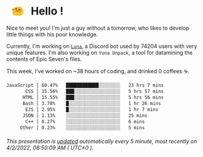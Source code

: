 <h1>   <img src="./spoink.gif" style="vertical-align:middle;" width="30px">   Hello ! </h1>

Nice to meet you! I'm just a guy without a tomorrow, who likes to develop little things with his poor knowledge.

Currently, I'm working on <a href='https://github.com/Asgarrrr/Luna'>`Luna`</a>, a Discord bot used by 74204 users with very unique features. I'm also working on `Yuna Unpack`, a tool for datamining the contents of Epic Seven's files.

This week, I've worked on ~38 hours of coding, and drinked 0 coffees ☕.

```
JavaScript │ 60.47%   ████████████░░░░░░░░   23 hrs 7 mins
       CSS │ 15.56%   ███░░░░░░░░░░░░░░░░░   5 hrs 57 mins
      HTML │ 15.55%   ███░░░░░░░░░░░░░░░░░   5 hrs 56 mins
      Bash │ 3.78%    █░░░░░░░░░░░░░░░░░░░   1 hr 26 mins
       EJS │ 2.95%    █░░░░░░░░░░░░░░░░░░░   1 hr 7 mins
      JSON │ 1.13%    ░░░░░░░░░░░░░░░░░░░░   25 mins
       C++ │ 0.27%    ░░░░░░░░░░░░░░░░░░░░   6 mins
     Other │ 0.23%    ░░░░░░░░░░░░░░░░░░░░   5 mins
```

###### This presentation is [updated](https://github.com/Asgarrrr) automatically every 5 minute, most recently on 4/2/2022, 08:50:09 AM ( UTC±0 ).